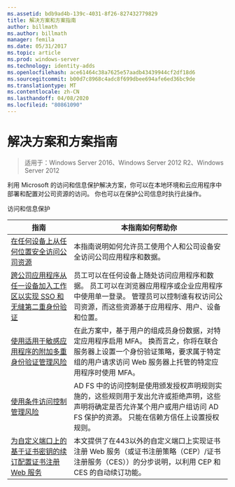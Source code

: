 ```yaml
---
ms.assetid: bdb9ad4b-139c-4031-8f26-827432779829
title: 解决方案和方案指南
author: billmath
ms.author: billmath
manager: femila
ms.date: 05/31/2017
ms.topic: article
ms.prod: windows-server
ms.technology: identity-adds
ms.openlocfilehash: ace61464c38a7625e57aadb43439944cf2df18d6
ms.sourcegitcommit: b00d7c8968c4adc8f699dbee694afe6ed36bc9de
ms.translationtype: MT
ms.contentlocale: zh-CN
ms.lasthandoff: 04/08/2020
ms.locfileid: "80861090"
---
```

# <a name="solutions-and-scenario-guides"></a>解决方案和方案指南

>适用于：Windows Server 2016、Windows Server 2012 R2、Windows Server 2012
 
  
利用 Microsoft 的访问和信息保护解决方案，你可以在本地环境和云应用程序中部署和配置对公司资源的访问。 你也可以在保护公司信息时执行此操作。  
  
访问和信息保护  
  
|指南|本指南如何帮助你                                                                                                                                                                                                                                                                                                                                                                                                    
|-----|-----  
| [在任何设备上从任何位置安全访问公司资源](https://technet.microsoft.com/library/dn550982.aspx)|本指南说明如何允许员工使用个人和公司设备安全访问公司应用程序和数据。                                                                                                                                                                                    
| [跨公司应用程序从任一设备加入工作区以实现 SSO 和无缝第二重身份验证](https://technet.microsoft.com/library/dn280945.aspx) | 员工可以在任何设备上随处访问应用程序和数据。 员工可以在浏览器应用程序或企业应用程序中使用单一登录。 管理员可以控制谁有权访问公司资源，而这些资源基于应用程序、用户、设备和位置。                                        
| [使用适用于敏感应用程序的附加多重身份验证管理风险](https://technet.microsoft.com/library/dn280949.aspx)| 在此方案中，基于用户的组成员身份数据，对特定应用程序启用 MFA。 换而言之，你将在联合服务器上设置一个身份验证策略，要求属于特定组的用户请求访问 Web 服务器上托管的特定应用程序时使用 MFA。  
| [使用条件访问控制管理风险](https://technet.microsoft.com/library/dn280937.aspx) | AD FS 中的访问控制是使用颁发授权声明规则实施的，这些规则用于发出允许或拒绝声明，这些声明将确定是否允许某个用户或用户组访问 AD FS 保护的资源。 只能在信赖方信任上设置授权规则。
|[为自定义端口上的基于证书密钥的续订配置证书注册 Web 服务](certificate-enrollment-certificate-key-based-renewal.md)|本文提供了在443以外的自定义端口上实现证书注册 Web 服务（或证书注册策略（CEP）/证书注册服务（CES））的分步说明，以利用 CEP 和 CES 的自动续订功能。 |


